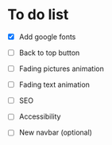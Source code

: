 
# To do list

- [x] Add google fonts

- [ ] Back to top button

- [ ] Fading pictures animation

- [ ] Fading text animation

- [ ] SEO

- [ ] Accessibility

- [ ] New navbar (optional)

